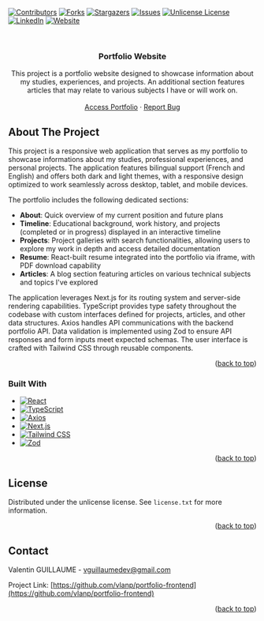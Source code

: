 <!-- Improved compatibility of back to top link: See: https://github.com/othneildrew/Best-README-Template/pull/73 -->

<a id="readme-top"></a>

<!--
*** Thanks for checking out the Best-README-Template. If you have a suggestion
*** that would make this better, please fork the repo and create a pull request
*** or simply open an issue with the tag "enhancement".
*** Don't forget to give the project a star!
*** Thanks again! Now go create something AMAZING! :D
-->

<!-- PROJECT SHIELDS -->
<!--
*** I'm using markdown "reference style" links for readability.
*** Reference links are enclosed in brackets [ ] instead of parentheses ( ).
*** See the bottom of this document for the declaration of the reference variables
*** for contributors-url, forks-url, etc. This is an optional, concise syntax you may use.
*** https://www.markdownguide.org/basic-syntax/#reference-style-links
-->

[![Contributors][contributors-shield]][contributors-url]
[![Forks][forks-shield]][forks-url]
[![Stargazers][stars-shield]][stars-url]
[![Issues][issues-shield]][issues-url]
[![Unlicense License][license-shield]][license-url]
[![LinkedIn][linkedin-shield]][linkedin-url]
[![Website][website-shield]][website-url]

<!-- PROJECT LOGO -->
<br />
<div align="center">

<h3 align="center">Portfolio Website</h3>

  <p align="center">
This project is a portfolio website designed to showcase information about my studies, experiences, and projects. An additional section features articles that may relate to various subjects I have or will work on.
    <br />
    <br />
    <a href="https://portfolio-v2-puce-ten.vercel.app/">Access Portfolio</a>
    &middot;
    <a href="https://github.com/vlanp/portfolio-frontend/issues/new?labels=bug&template=bug-report---.md">Report Bug</a>
  </p>
</div>

<!-- ABOUT THE PROJECT -->

## About The Project

This project is a responsive web application that serves as my portfolio to showcase informations about my studies, professional experiences, and personal projects. The application features bilingual support (French and English) and offers both dark and light themes, with a responsive design optimized to work seamlessly across desktop, tablet, and mobile devices.

The portfolio includes the following dedicated sections:

- **About**: Quick overview of my current position and future plans
- **Timeline**: Educational background, work history, and projects (completed or in progress) displayed in an interactive timeline
- **Projects**: Project galleries with search functionalities, allowing users to explore my work in depth and access detailed documentation
- **Resume**: React-built resume integrated into the portfolio via iframe, with PDF download capability
- **Articles**: A blog section featuring articles on various technical subjects and topics I've explored

The application leverages Next.js for its routing system and server-side rendering capabilities. TypeScript provides type safety throughout the codebase with custom interfaces defined for projects, articles, and other data structures. Axios handles API communications with the backend portfolio API. Data validation is implemented using Zod to ensure API responses and form inputs meet expected schemas. The user interface is crafted with Tailwind CSS through reusable components.

<p align="right">(<a href="#readme-top">back to top</a>)</p>

### Built With

- [![React][React.js]][React-url]
- [![TypeScript][TypeScript]][TypeScript-url]
- [![Axios][Axios]][Axios-url]
- [![Next.js][Next.js]][Next.js-url]
- [![Tailwind CSS][Tailwind CSS]][Tailwind CSS-url]
- [![Zod][Zod]][Zod-url]

<p align="right">(<a href="#readme-top">back to top</a>)</p>

<!-- LICENSE -->

## License

Distributed under the unlicense license. See `license.txt` for more information.

<p align="right">(<a href="#readme-top">back to top</a>)</p>

<!-- CONTACT -->

## Contact

Valentin GUILLAUME - vguillaumedev@gmail.com

Project Link: [https://github.com/vlanp/portfolio-frontend](https://github.com/vlanp/portfolio-frontend)

<p align="right">(<a href="#readme-top">back to top</a>)</p>

<!-- MARKDOWN LINKS & IMAGES -->
<!-- https://www.markdownguide.org/basic-syntax/#reference-style-links -->

[contributors-shield]: https://img.shields.io/github/contributors/vlanp/portfolio-frontend.svg?style=for-the-badge
[contributors-url]: https://github.com/vlanp/portfolio-frontend/graphs/contributors
[forks-shield]: https://img.shields.io/github/forks/vlanp/portfolio-frontend.svg?style=for-the-badge
[forks-url]: https://github.com/vlanp/portfolio-frontend/network/members
[stars-shield]: https://img.shields.io/github/stars/vlanp/portfolio-frontend.svg?style=for-the-badge
[stars-url]: https://github.com/vlanp/portfolio-frontend/stargazers
[issues-shield]: https://img.shields.io/github/issues/vlanp/portfolio-frontend.svg?style=for-the-badge
[issues-url]: https://github.com/vlanp/portfolio-frontend/issues
[license-shield]: https://img.shields.io/github/license/vlanp/portfolio-frontend.svg?style=for-the-badge
[license-url]: https://github.com/vlanp/portfolio-frontend/blob/master/license.txt
[linkedin-shield]: https://img.shields.io/badge/-LinkedIn-black.svg?style=for-the-badge&logo=linkedin&colorB=555
[linkedin-url]: https://linkedin.com/in/valentin-guillaume-b3b9742ab
[website-shield]: https://img.shields.io/badge/-Website-black.svg?style=for-the-badge&colorB=555
[website-url]: https://portfolio-v2-puce-ten.vercel.app/
[product-screenshot]: images/screenshot.png
[React.js]: https://img.shields.io/badge/React-61DAFB?logo=react&logoColor=000&style=for-the-badge
[React-url]: https://reactjs.org/
[TypeScript]: https://img.shields.io/badge/TypeScript-3178C6?logo=typescript&logoColor=fff&style=for-the-badge
[TypeScript-url]: https://www.typescriptlang.org/
[Axios]: https://img.shields.io/badge/Axios-5A29E4?logo=axios&logoColor=fff&style=for-the-badge
[Axios-url]: https://axios-http.com/
[Next.js]: https://img.shields.io/badge/Next.js-000?logo=nextdotjs&logoColor=fff&style=for-the-badge
[Next.js-url]: https://nextjs.org/
[Tailwind CSS]: https://img.shields.io/badge/Tailwind%20CSS-06B6D4?logo=tailwindcss&logoColor=fff&style=for-the-badge
[Tailwind CSS-url]: https://tailwindcss.com/
[Zod]: https://img.shields.io/badge/Zod-408AFF?logo=zod&logoColor=fff&style=for-the-badge
[Zod-url]: https://zod.dev/
